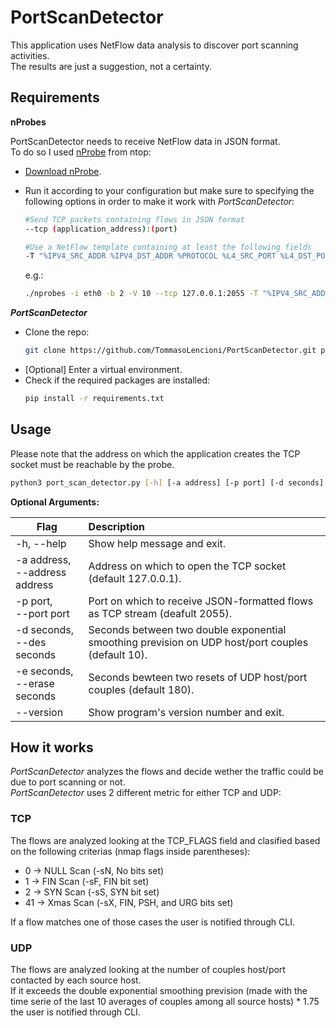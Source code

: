 # PortScanDetector

This application uses NetFlow data analysis to discover port scanning activities.<br/>
The results are just a suggestion, not a certainty.

## Requirements

**nProbes**

PortScanDetector needs to receive NetFlow data in JSON format.<br/>
To do so I used [nProbe](https://www.ntop.org/products/netflow/nprobe/) from ntop:
* [Download nProbe](https://packages.ntop.org).
* Run it according to your configuration but make sure to specifying the following options in order to make it work with *PortScanDetector*:
	 ```bash
	 #Send TCP packets containing flows in JSON format
	 --tcp (application_address):(port)
	 ```
	
	 ```bash
  	 #Use a NetFlow template containing at least the following fields
	 -T "%IPV4_SRC_ADDR %IPV4_DST_ADDR %PROTOCOL %L4_SRC_PORT %L4_DST_PORT %TCP_FLAGS %IN_PKTS"
	 ```
  	e.g.: 
  	
  	```bash
	./nprobes -i eth0 -b 2 -V 10 --tcp 127.0.0.1:2055 -T "%IPV4_SRC_ADDR %IPV4_DST_ADDR %PROTOCOL %L4_SRC_PORT %L4_DST_PORT %TCP_FLAGS %IN_PKTS"
   	```
	
***PortScanDetector***

* Clone the repo:
	```bash
	git clone https://github.com/TommasoLencioni/PortScanDetector.git port_scan_detector && cd port_scan_detector
	```
* [Optional] Enter a virtual environment.
* Check if the required packages are installed:
	```bash
	pip install -r requirements.txt
	```
 
## Usage

Please note that the address on which the application creates the TCP socket must be reachable by the probe.
```bash
python3 port_scan_detector.py [-h] [-a address] [-p port] [-d seconds] [-e seconds] [--version] 
```

**Optional Arguments:**

| Flag | Description |
| --- | :--- |
| -h, --help | Show help message and exit. |
| -a address,<br/> --address address | Address on which to open the TCP socket (default 127.0.0.1). |
| -p port,<br/> --port port | Port on which to receive JSON-formatted flows as TCP stream (deafult 2055). |
| -d seconds,<br/> --des seconds | Seconds between two double exponential smoothing prevision on UDP host/port couples (default 10). |
| -e seconds,<br/> --erase seconds | Seconds bewteen two resets of UDP host/port couples (default 180). |
| --version | Show program's version number and exit.|

## How it works

*PortScanDetector* analyzes the flows and decide wether the traffic could be due to port scanning or not.<br/>
*PortScanDetector* uses 2 different metric for either TCP and UDP:

### TCP
The flows are analyzed looking at the TCP_FLAGS field and clasified based on the following criterias (nmap flags inside parentheses):
* 0 -> NULL Scan (-sN, No bits set)
* 1 -> FIN Scan (-sF, FIN bit set)
* 2 -> SYN Scan (-sS, SYN bit set)
* 41 -> Xmas Scan (-sX, FIN, PSH, and URG bits set)
	
If a flow matches one of those cases the user is notified through CLI.

### UDP
The flows are analyzed looking at the number of couples host/port contacted by each source host.<br/>
If it exceeds the double exponential smoothing prevision (made with the time serie of the last 10 averages of couples among all source hosts) * 1.75 the user is notified through CLI.

